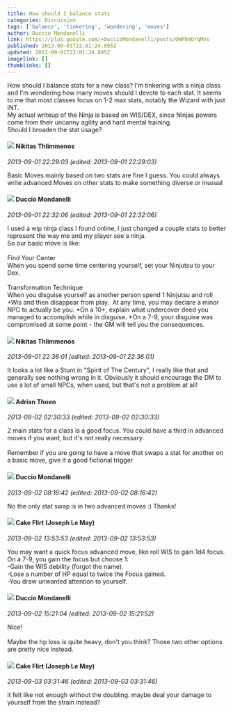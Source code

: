 ```yaml
---
title: How should I balance stats
categories: Discussion
tags: ['balance', 'tinkering', 'wondering', 'moves']
author: Duccio Mondanelli
link: https://plus.google.com/+DuccioMondanelli/posts/UWPb9DrqMVs
published: 2013-09-01T22:01:24.895Z
updated: 2013-09-01T22:01:24.895Z
imagelink: []
thumblinks: []
---
```


How should I balance stats for a new class? I&#39;m tinkering with a ninja class and I&#39;m wondering how many moves should I devote to each stat. It seems to me that most classes focus on 1-2 max stats, notably the Wizard with just INT.<br />My actual writeup of the Ninja is based on WIS/DEX, since Ninjas powers come from their uncanny agility and hard mental training.<br />Should I broaden the stat usage?
<div id='comment z13pghxgin3yyrih404cdr2w5kbffnlhcus0k'>
  <h4><img src='{{site.baseurl}}//images/avatars/103447617849846007337_photo.jpg'> Nikitas Thlimmenos</h4>
      <p><cite>2013-09-01 22:29:03 (edited: 2013-09-01 22:29:03)</cite></p>
        <p>Basic Moves mainly based on two stats are fine I guess. You could always write advanced Moves on other stats to make something diverse or inusual</p>
</div>
        

<div id='comment z13pghxgin3yyrih404cdr2w5kbffnlhcus0k'>
  <h4><img src='{{site.baseurl}}//images/avatars/108874856164126895669_photo.jpg'> Duccio Mondanelli</h4>
      <p><cite>2013-09-01 22:32:06 (edited: 2013-09-01 22:32:06)</cite></p>
        <p>I used a wip ninja class I found online, I just changed a couple stats to better represent the way me and my player see a ninja. <br />So our basic move is like:<br /><br />Find Your Center<br />When you spend some time centering yourself, set your Ninjutsu to your Dex.<br /><br />Transformation Technique<br />When you disguise yourself as another person spend 1 Ninjutsu and roll +Wis and then disappear from play.  At any time, you may declare a minor NPC to actually be you. *On a 10+, explain what undercover deed you managed to accomplish while in disguise. *On a 7-9, your disguise was compromised at some point - the GM will tell you the consequences.</p>
</div>
        

<div id='comment z13pghxgin3yyrih404cdr2w5kbffnlhcus0k'>
  <h4><img src='{{site.baseurl}}//images/avatars/103447617849846007337_photo.jpg'> Nikitas Thlimmenos</h4>
      <p><cite>2013-09-01 22:36:01 (edited: 2013-09-01 22:36:01)</cite></p>
        <p>It looks a lot like a Stunt in &quot;Spirit of The Century&quot;, I really like that and generally see nothing wrong in it. Obviously it should encourage the DM to use a lot of small NPCs, when used, but that&#39;s not a problem at all!</p>
</div>
        

<div id='comment z13pghxgin3yyrih404cdr2w5kbffnlhcus0k'>
  <h4><img src='{{site.baseurl}}//images/avatars/113847025671240258531_photo.jpg'> Adrian Thoen</h4>
      <p><cite>2013-09-02 02:30:33 (edited: 2013-09-02 02:30:33)</cite></p>
        <p>2 main stats for a class is a good focus. You could have a third in advanced moves if you want, but it&#39;s not really necessary. <br /><br />Remember if you are going to have a move that swaps a stat for another on a basic move, give it a good fictional trigger</p>
</div>
        

<div id='comment z13pghxgin3yyrih404cdr2w5kbffnlhcus0k'>
  <h4><img src='{{site.baseurl}}//images/avatars/108874856164126895669_photo.jpg'> Duccio Mondanelli</h4>
      <p><cite>2013-09-02 08:16:42 (edited: 2013-09-02 08:16:42)</cite></p>
        <p>No the only stat swap is in two advanced moves :) Thanks!</p>
</div>
        

<div id='comment z13pghxgin3yyrih404cdr2w5kbffnlhcus0k'>
  <h4><img src='{{site.baseurl}}//images/avatars/118274317738578754478_photo.jpg'> Cake Flirt (Joseph Le May)</h4>
      <p><cite>2013-09-02 13:53:53 (edited: 2013-09-02 13:53:53)</cite></p>
        <p>You may want a quick focus advanced move, like roll WIS to gain 1d4 focus. On a 7-9, you gain the focus but choose 1: <br />-Gain the WIS debility (forgot the name). <br />-Lose a number of HP equal to twice the Focus gained. <br />-You draw unwanted attention to yourself.</p>
</div>
        

<div id='comment z13pghxgin3yyrih404cdr2w5kbffnlhcus0k'>
  <h4><img src='{{site.baseurl}}//images/avatars/108874856164126895669_photo.jpg'> Duccio Mondanelli</h4>
      <p><cite>2013-09-02 15:21:04 (edited: 2013-09-02 15:21:52)</cite></p>
        <p>Nice! ﻿<br /><br />Maybe the hp loss is quite heavy, don&#39;t you think? Those two other options are pretty nice instead.</p>
</div>
        

<div id='comment z13pghxgin3yyrih404cdr2w5kbffnlhcus0k'>
  <h4><img src='{{site.baseurl}}//images/avatars/118274317738578754478_photo.jpg'> Cake Flirt (Joseph Le May)</h4>
      <p><cite>2013-09-03 03:31:46 (edited: 2013-09-03 03:31:46)</cite></p>
        <p>it felt like not enough without the doubling. maybe deal your damage to yourself from the strain instead?</p>
</div>
        